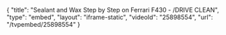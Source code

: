 {
    "title": "Sealant and Wax Step by Step on Ferrari F430 - \/DRIVE CLEAN",
    "type": "embed",
    "layout": "iframe-static",
    "videoId": "25898554",
    "url": "\/tvpembed\/25898554"
}